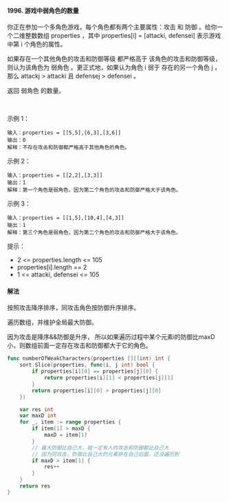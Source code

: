 #### 1996. 游戏中弱角色的数量
你正在参加一个多角色游戏，每个角色都有两个主要属性：攻击 和 防御 。给你一个二维整数数组 properties ，其中 properties[i] = [attacki, defensei] 表示游戏中第 i 个角色的属性。

如果存在一个其他角色的攻击和防御等级 都严格高于 该角色的攻击和防御等级，则认为该角色为 弱角色 。更正式地，如果认为角色 i 弱于 存在的另一个角色 j ，那么 attackj > attacki 且 defensej > defensei 。

返回 弱角色 的数量。

 

示例 1：
```
输入：properties = [[5,5],[6,3],[3,6]]
输出：0
解释：不存在攻击和防御都严格高于其他角色的角色。
```
示例 2：
```
输入：properties = [[2,2],[3,3]]
输出：1
解释：第一个角色是弱角色，因为第二个角色的攻击和防御严格大于该角色。
```
示例 3：
```
输入：properties = [[1,5],[10,4],[4,3]]
输出：1
解释：第三个角色是弱角色，因为第二个角色的攻击和防御严格大于该角色。
```

提示：

- 2 <= properties.length <= 105
- properties[i].length == 2
- 1 <= attacki, defensei <= 105

#### 解法
按照攻击降序排序，同攻击角色按防御升序排序。

遍历数组，并维护全局最大防御。

因为攻击是降序&&防御是升序， 所以如果遍历过程中某个元素i的防御比maxD小，则数组前面一定存在攻击和防御都大于它的角色。
```go
func numberOfWeakCharacters(properties [][]int) int {
    sort.Slice(properties, func(i, j int) bool {
        if properties[i][0] == properties[j][0] {
            return properties[i][1] < properties[j][1]
        }
        return properties[i][0] > properties[j][0]
    })

    var res int
    var maxD int
    for _, item := range properties {
        if item[1] > maxD {
            maxD = item[1]
        }
		// 最大防御比自己大，就一定有人的攻击和防御都比自己大
		// 因为同攻击，防御比自己大的元素排在自己后面，还没遍历到
        if maxD > item[1] {
            res++
        }
    }
    return res 
}
```
